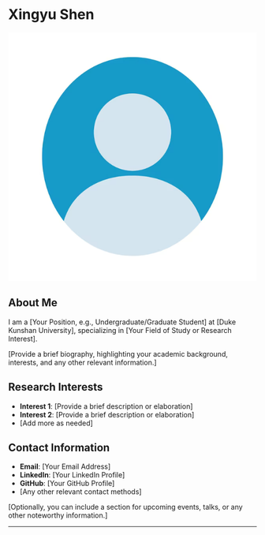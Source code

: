 # Xingyu Shen

<img src="assets/img/profile.png" alt="Profile Picture" class="profile-picture">

## About Me

I am a [Your Position, e.g., Undergraduate/Graduate Student] at [Duke Kunshan University], specializing in [Your Field of Study or Research Interest].

[Provide a brief biography, highlighting your academic background, interests, and any other relevant information.]

## Research Interests

- **Interest 1**: [Provide a brief description or elaboration]
- **Interest 2**: [Provide a brief description or elaboration]
- [Add more as needed]

## Contact Information

- **Email**: [Your Email Address]
- **LinkedIn**: [Your LinkedIn Profile]
- **GitHub**: [Your GitHub Profile]
- [Any other relevant contact methods]

[Optionally, you can include a section for upcoming events, talks, or any other noteworthy information.]

---

<!-- For instructions on how to use this template and contribute to the repository, please refer to the README file._ -->
